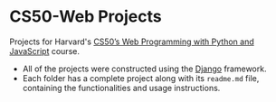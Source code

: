 # CS50-Web Projects

Projects for Harvard's [CS50’s Web Programming with Python and JavaScript](https://cs50.harvard.edu/web/2020/) course.

* All of the projects were constructed using the [Django](https://www.djangoproject.com/) framework.
* Each folder has a complete project along with its ``readme.md`` file, containing the functionalities and usage instructions.
